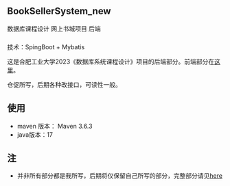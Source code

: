 ## BookSellerSystem_new

数据库课程设计 网上书城项目 后端

###

技术：SpingBoot + Mybatis

这是合肥工业大学2023《数据库系统课程设计》项目的后端部分。前端部分在[这里](https://github.com/Eslzzyl/booksale-frontend)。

仓促所写，后期各种改接口，可读性一般。

## 使用

- maven 版本： Maven 3.6.3
- java版本：17

## 注
- 并非所有部分都是我所写，后期将仅保留自己所写的部分，完整部分请见[here](https://github.com/katsss188/BookSellerSystem)

